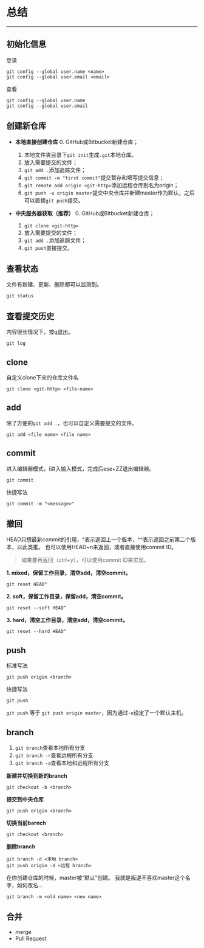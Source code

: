 # 总结
---

## 初始化信息

登录
```
git config --global user.name <name>
git config --global user.email <email>
```

查看
```
git config --global user.name
git config --global user.email
```

## 创建新仓库

- **本地直接创建仓库**
  0. GitHub或Bitbucket新建仓库；
  1. 本地文件夹目录下`git init`生成`.git`本地仓库。
  2. 放入需要提交的文件；
  3. `git add .`添加追踪文件；
  4. `git commit -m "first commit"`提交暂存和填写提交信息；
  5. `git remote add origin <git-http>`添加远程仓库别名为origin；
  6. `git push -u origin master`提交中央仓库并新建master作为默认，之后可以直接`git push`提交。
  
- **中央服务器获取（推荐）**
  0. GitHub或Bitbucket新建仓库；
  1. `git clone <git-http>`
  2. 放入需要提交的文件；
  3. `git add .`添加追踪文件；
  5. `git push`直接提交。

## 查看状态

文件有新建、更新、删除都可以监测到。 

`git status`

## 查看提交历史

内容很长情况下，按q退出。

```
git log
```

## clone

自定义clone下来的仓库文件名

`git clone <git-http> <file-name>`

## add

除了方便的`git add .`，也可以自定义需要提交的文件。

```
git add <file name> <file name>

```

## commit

进入编辑器模式，i进入输入模式，完成后ese+ZZ退出编辑器。

```
git commit
```

快捷写法

```
git commit -m "<message>"
```

## 撤回

HEAD只想最新commit的引用，^表示返回上一个版本，^^表示返回之前第二个版本，以此类推。
也可以使用HEAD~n来返回，或者直接使用commit ID。

> 如果要再返回（ctrl+y），可以使用commit ID来实现。

**1. mixed，保留工作目录，清空add，清空commit。**

```
git reset HEAD^
```

**2. soft，保留工作目录，保留add，清空commit。**

```
git reset --soft HEAD^
```

**3. hard，清空工作目录，清空add，清空commit。**

```
git reset --hard HEAD^
```

## push

标准写法

```
git push origin <branch>
```

快捷写法

```
git push
```

`git push` 等于 `git push origin master`，因为通过`-u`设定了一个默认主机。

## branch

1. `git branch`查看本地所有分支
2. `git branch -r`查看远程所有分支
3. `git branch -a`查看本地和远程所有分支

**新建并切换到新的branch**

```
git checkout -b <branch>
```

**提交到中央仓库**

```
git push origin <branch>
```

**切换当前barnch**

```
git checkout <branch>
```

**删除branch**

```
git branch -d <本地 branch>
git push origin -d <远程 branch>
```

在你创建仓库的时候，master被“默认”创建。
我就是叛逆不喜欢master这个名字，如何改名...

```
git branch -m <old name> <new name>
```

## 合并

- merge
- Pull Request























